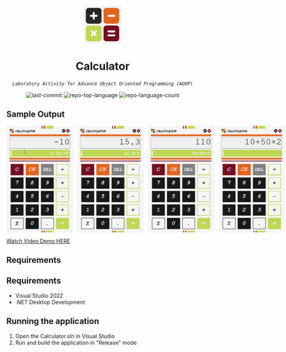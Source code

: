 <p align="center">
  <img src="images/logo.png"  alt="LOGO" style="width: 100px;/>
</p>
<p align="center">
    <h1 align="center">Calculator</h1>
</p>
<p align="center">
    <em><code>Laboratory Activity for Advance Object Oriented Programming (AOOP)</code></em>
</p>
<p align="center">
	<img src="https://img.shields.io/github/last-commit/DeogenesMaranan/WinFormsCalculator?style=flat&logo=git&logoColor=white&color=0080ff" alt="last-commit">
	<img src="https://img.shields.io/github/languages/top/DeogenesMaranan/WinFormsCalculator?style=flat&color=0080ff" alt="repo-top-language">
	<img src="https://img.shields.io/github/languages/count/DeogenesMaranan/WinFormsCalculator?style=flat&color=0080ff" alt="repo-language-count">
</p>

## Sample Output

<div style="display: flex;">
    <img src="images/output%20(1).png" alt="Image 1" style="width: 175px; height: auto; margin-right: 10px;">
    <img src="images/output%20(2).png" alt="Image 2" style="width: 175px; height: auto; margin-right: 10px;">
    <img src="images/output%20(3).png" alt="Image 3" style="width: 175px; height: auto; margin-right: 10px;">
    <img src="images/output%20(4).png" alt="Image 4" style="width: 175px; height: auto; margin-right: 10px;">
    <img src="images/output%20(5).png" alt="Image 5" style="width: 175px; height: auto; margin-right: 10px;">
    <img src="images/output%20(6).png" alt="Image 6" style="width: 175px; height: auto; margin-right: 10px;">
    <img src="images/output%20(7).png" alt="Image 7" style="width: 175px; height: auto; margin-right: 10px;">
    <img src="images/output%20(8).png" alt="Image 8" style="width: 175px; height: auto; margin-right: 10px;">	
</div>

<a href="https://youtu.be/_WDYciv4Z4E">Watch Video Demo HERE</a>


## Requirements

## Requirements
- Visual Studio 2022
- .NET Desktop Development

## Running the application
1. Open the Calculator.sln in Visual Studio
2. Run and build the application in "Release" mode
